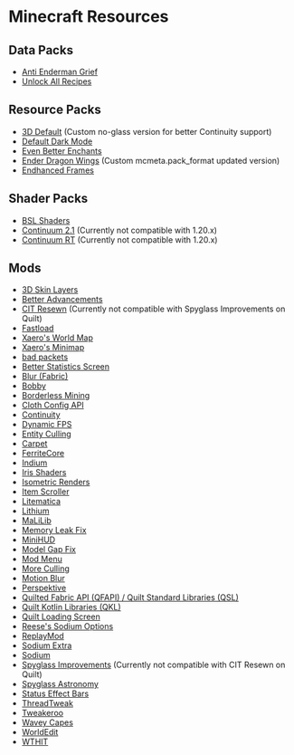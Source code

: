 # Minecraft Resources

## Data Packs
- [Anti Enderman Grief](https://vanillatweaks.net/picker/datapacks/)
- [Unlock All Recipes](https://vanillatweaks.net/picker/datapacks/)

## Resource Packs
- [3D Default](https://modrinth.com/resourcepack/3d-default) (Custom no-glass version for better Continuity support)
- [Default Dark Mode](https://modrinth.com/resourcepack/default-dark-mode)
- [Even Better Enchants](https://modrinth.com/resourcepack/even-better-enchants)
- [Ender Dragon Wings](https://modrinth.com/resourcepack/ender-dragon-wings) (Custom mcmeta.pack_format updated version)
- [Endhanced Frames](https://modrinth.com/resourcepack/endhanced-frames)

## Shader Packs
- [BSL Shaders](https://modrinth.com/shader/bsl-shaders)
- [Continuum 2.1](https://continuum.graphics/continuum-shaders/) (Currently not compatible with 1.20.x)
- [Continuum RT](https://continuum.graphics/continuum-rt/) (Currently not compatible with 1.20.x)

## Mods
- [3D Skin Layers](https://modrinth.com/mod/3dskinlayers)
- [Better Advancements](https://modrinth.com/mod/better-advancements)
- [CIT Resewn](https://modrinth.com/mod/cit-resewn) (Currently not compatible with Spyglass Improvements on Quilt)
- [Fastload](https://modrinth.com/mod/fastload)
- [Xaero's World Map](https://modrinth.com/mod/xaeros-world-map)
- [Xaero's Minimap](https://modrinth.com/mod/xaeros-minimap)
- [bad packets](https://modrinth.com/mod/badpackets)
- [Better Statistics Screen](https://modrinth.com/mod/better-stats)
- [Blur (Fabric)](https://modrinth.com/mod/blur-fabric)
- [Bobby](https://modrinth.com/mod/bobby)
- [Borderless Mining](https://modrinth.com/mod/borderless-mining)
- [Cloth Config API](https://modrinth.com/mod/cloth-config)
- [Continuity](https://modrinth.com/mod/continuity)
- [Dynamic FPS](https://modrinth.com/mod/dynamic-fps)
- [Entity Culling](https://modrinth.com/mod/entityculling)
- [Carpet](https://modrinth.com/mod/carpet)
- [FerriteCore](https://modrinth.com/mod/ferrite-core)
- [Indium](https://modrinth.com/mod/indium)
- [Iris Shaders](https://modrinth.com/mod/iris)
- [Isometric Renders](https://modrinth.com/mod/isometric-renders)
- [Item Scroller](https://www.curseforge.com/minecraft/mc-mods/item-scroller)
- [Litematica](https://www.curseforge.com/minecraft/mc-mods/litematica)
- [Lithium](https://modrinth.com/mod/lithium)
- [MaLiLib](https://www.curseforge.com/minecraft/mc-mods/malilib)
- [Memory Leak Fix](https://modrinth.com/mod/memoryleakfix)
- [MiniHUD](https://www.curseforge.com/minecraft/mc-mods/minihud)
- [Model Gap Fix](https://modrinth.com/mod/modelfix)
- [Mod Menu](https://modrinth.com/mod/modmenu)
- [More Culling](https://modrinth.com/mod/moreculling)
- [Motion Blur](https://modrinth.com/mod/motionblur)
- [Perspektive](https://modrinth.com/mod/perspektive)
- [Quilted Fabric API (QFAPI) / Quilt Standard Libraries (QSL)](https://modrinth.com/mod/qsl)
- [Quilt Kotlin Libraries (QKL)](https://modrinth.com/mod/qkl)
- [Quilt Loading Screen](https://modrinth.com/mod/quilt-loading-screen)
- [Reese's Sodium Options](https://modrinth.com/mod/reeses-sodium-options)
- [ReplayMod](https://modrinth.com/mod/replaymod)
- [Sodium Extra](https://modrinth.com/mod/sodium-extra)
- [Sodium](https://modrinth.com/mod/sodium)
- [Spyglass Improvements](https://modrinth.com/mod/spyglass-improvements) (Currently not compatible with CIT Resewn on Quilt)
- [Spyglass Astronomy](https://modrinth.com/mod/spyglass-astronomy)
- [Status Effect Bars](https://modrinth.com/mod/status-effect-bars)
- [ThreadTweak](https://modrinth.com/mod/threadtweak)
- [Tweakeroo](https://www.curseforge.com/minecraft/mc-mods/tweakeroo)
- [Wavey Capes](https://modrinth.com/mod/wavey-capes)
- [WorldEdit](https://www.curseforge.com/minecraft/mc-mods/worldedit)
- [WTHIT](https://modrinth.com/mod/wthit)
